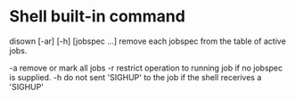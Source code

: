 # Shell built-in command
disown [-ar] [-h] [jobspec ...]
    remove each jobspec from the table of active jobs.

-a
    remove or mark all jobs
-r
    restrict operation to running job if no jobspec is supplied.
-h
    do not sent 'SIGHUP' to the job if the shell recerives a 'SIGHUP'

